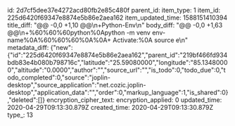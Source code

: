 id: 2d7cf5dee37e4272acd80fb2e85c480f
parent_id: 
item_type: 1
item_id: 225d6420f69347e8874e5b86e2aea162
item_updated_time: 1588151410394
title_diff: "@@ -0,0 +1,10 @@\n+Python-Env\n"
body_diff: "@@ -0,0 +1,63 @@\n+%60%60%60python%0Apython -m venv env-name%0A%60%60%60%0A%0A+ Activate:%0A    source e\n"
metadata_diff: {"new":{"id":"225d6420f69347e8874e5b86e2aea162","parent_id":"219bf466fd934bdb83e4b080b798716c","latitude":"25.59080000","longitude":"85.13480000","altitude":"0.0000","author":"","source_url":"","is_todo":0,"todo_due":0,"todo_completed":0,"source":"joplin-desktop","source_application":"net.cozic.joplin-desktop","application_data":"","order":0,"markup_language":1,"is_shared":0},"deleted":[]}
encryption_cipher_text: 
encryption_applied: 0
updated_time: 2020-04-29T09:13:30.879Z
created_time: 2020-04-29T09:13:30.879Z
type_: 13